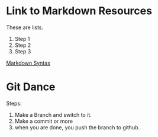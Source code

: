 # Link to Markdown Resources
These are lists.
1. Step 1
2. Step 2
3. Step 3

[Markdown Syntax](https://www.markdownguide.org/basic-syntax/)
# Git Dance
Steps:
1. Make a Branch and switch to it.
2. Make a commit  or more
3. when you are done, you push the branch to github.
